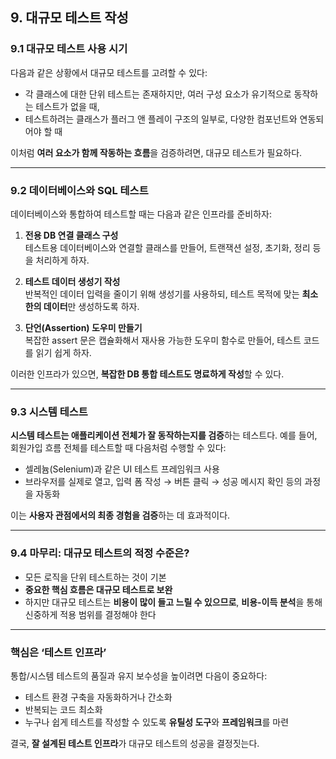 ## 9. 대규모 테스트 작성

### 9.1 대규모 테스트 사용 시기

다음과 같은 상황에서 대규모 테스트를 고려할 수 있다:

- 각 클래스에 대한 단위 테스트는 존재하지만, 여러 구성 요소가 유기적으로 동작하는 테스트가 없을 때,
- 테스트하려는 클래스가 플러그 앤 플레이 구조의 일부로, 다양한 컴포넌트와 연동되어야 할 때

이처럼 **여러 요소가 함께 작동하는 흐름**을 검증하려면, 대규모 테스트가 필요하다.

---

### 9.2 데이터베이스와 SQL 테스트

데이터베이스와 통합하여 테스트할 때는 다음과 같은 인프라를 준비하자:

1. **전용 DB 연결 클래스 구성**  
    테스트용 데이터베이스와 연결할 클래스를 만들어, 트랜잭션 설정, 초기화, 정리 등을 처리하게 하자.
    
2. **테스트 데이터 생성기 작성**  
    반복적인 데이터 입력을 줄이기 위해 생성기를 사용하되, 테스트 목적에 맞는 **최소한의 데이터**만 생성하도록 하자.
    
3. **단언(Assertion) 도우미 만들기**  
    복잡한 assert 문은 캡슐화해서 재사용 가능한 도우미 함수로 만들어, 테스트 코드를 읽기 쉽게 하자.

이러한 인프라가 있으면, **복잡한 DB 통합 테스트도 명료하게 작성**할 수 있다.

---

### 9.3 시스템 테스트

**시스템 테스트는 애플리케이션 전체가 잘 동작하는지를 검증**하는 테스트다. 예를 들어, 회원가입 흐름 전체를 테스트할 때 다음처럼 수행할 수 있다:

- 셀레늄(Selenium)과 같은 UI 테스트 프레임워크 사용
- 브라우저를 실제로 열고, 입력 폼 작성 → 버튼 클릭 → 성공 메시지 확인 등의 과정을 자동화

이는 **사용자 관점에서의 최종 경험을 검증**하는 데 효과적이다.

---

### 9.4 마무리: 대규모 테스트의 적정 수준은?

- 모든 로직을 단위 테스트하는 것이 기본
- **중요한 핵심 흐름은 대규모 테스트로 보완**
- 하지만 대규모 테스트는 **비용이 많이 들고 느릴 수 있으므로**, **비용-이득 분석**을 통해 신중하게 적용 범위를 결정해야 한다
    
---

### 핵심은 ‘테스트 인프라’

통합/시스템 테스트의 품질과 유지 보수성을 높이려면 다음이 중요하다:

- 테스트 환경 구축을 자동화하거나 간소화
- 반복되는 코드 최소화
- 누구나 쉽게 테스트를 작성할 수 있도록 **유틸성 도구**와 **프레임워크**를 마련

결국, **잘 설계된 테스트 인프라**가 대규모 테스트의 성공을 결정짓는다.